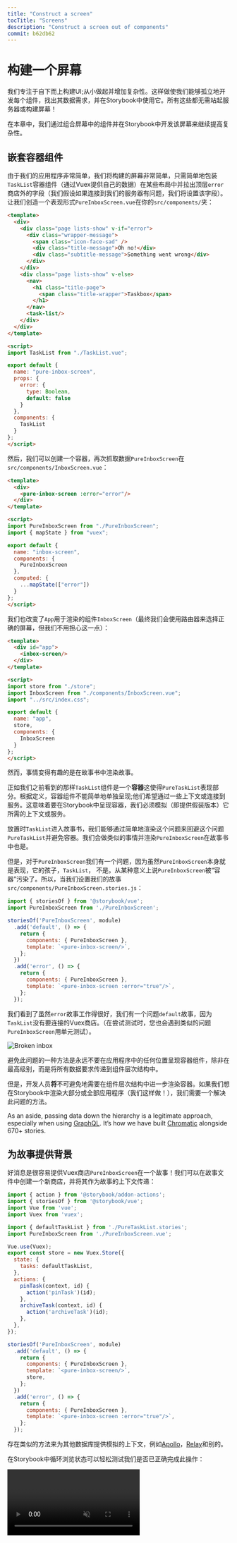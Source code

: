 ```yaml
---
title: "Construct a screen"
tocTitle: "Screens"
description: "Construct a screen out of components"
commit: b62db62
---
```


# 构建一个屏幕

我们专注于自下而上构建UI;从小做起并增加复杂性。这样做使我们能够孤立地开发每个组件，找出其数据需求，并在Storybook中使用它。所有这些都无需站起服务器或构建屏幕！

在本章中，我们通过组合屏幕中的组件并在Storybook中开发该屏幕来继续提高复杂性。

## 嵌套容器组件

由于我们的应用程序非常简单，我们将构建的屏幕非常简单，只需简单地包装`TaskList`容器组件（通过Vuex提供自己的数据）在某些布局中并拉出顶层`error`商店外的字段（我们假设如果连接到我们的服务器有问题，我们将设置该字段）。让我们创造一个表现形式`PureInboxScreen.vue`在你的`src/components/`夹：

```html
<template>
  <div>
    <div class="page lists-show" v-if="error">
      <div class="wrapper-message">
        <span class="icon-face-sad" />
        <div class="title-message">Oh no!</div>
        <div class="subtitle-message">Something went wrong</div>
      </div>
    </div>
    <div class="page lists-show" v-else>
      <nav>
        <h1 class="title-page">
          <span class="title-wrapper">Taskbox</span>
        </h1>
      </nav>
      <task-list/>
    </div>
  </div>
</template>

<script>
import TaskList from "./TaskList.vue";

export default {
  name: "pure-inbox-screen",
  props: {
    error: {
      type: Boolean,
      default: false
    }
  },
  components: {
    TaskList
  }
};
</script>
```

然后，我们可以创建一个容器，再次抓取数据`PureInboxScreen`在`src/components/InboxScreen.vue`：

```html
<template>
  <div>
    <pure-inbox-screen :error="error"/>
  </div>
</template>

<script>
import PureInboxScreen from "./PureInboxScreen";
import { mapState } from "vuex";

export default {
  name: "inbox-screen",
  components: {
    PureInboxScreen
  },
  computed: {
    ...mapState(["error"])
  }
};
</script>
```

我们也改变了`App`用于渲染的组件`InboxScreen`（最终我们会使用路由器来选择正确的屏幕，但我们不用担心这一点）：

```html
<template>
  <div id="app">
    <inbox-screen/>
  </div>
</template>

<script>
import store from "./store";
import InboxScreen from "./components/InboxScreen.vue";
import "../src/index.css";

export default {
  name: "app",
  store,
  components: {
    InboxScreen
  }
};
</script>
```

然而，事情变得有趣的是在故事书中渲染故事。

正如我们之前看到的那样`TaskList`组件是一个**容器**这使得`PureTaskList`表现部分。根据定义，容器组件不能简单地单独呈现;他们希望通过一些上下文或连接到服务。这意味着要在Storybook中呈现容器，我们必须模拟（即提供假装版本）它所需的上下文或服务。

放置时`TaskList`进入故事书，我们能够通过简单地渲染这个问题来回避这个问题`PureTaskList`并避免容器。我们会做类似的事情并渲染`PureInboxScreen`在故事书中也是。

但是，对于`PureInboxScreen`我们有一个问题，因为虽然`PureInboxScreen`本身就是表现，它的孩子，`TaskList`， 不是。从某种意义上说`PureInboxScreen`被“容器”污染了。所以，当我们设置我们的故事`src/components/PureInboxScreen.stories.js`：

```javascript
import { storiesOf } from '@storybook/vue';
import PureInboxScreen from './PureInboxScreen';

storiesOf('PureInboxScreen', module)
  .add('default', () => {
    return {
      components: { PureInboxScreen },
      template: `<pure-inbox-screen/>`,
    };
  })
  .add('error', () => {
    return {
      components: { PureInboxScreen },
      template: `<pure-inbox-screen :error="true"/>`,
    };
  });
```

我们看到了虽然`error`故事工作得很好，我们有一个问题`default`故事，因为`TaskList`没有要连接的Vuex商店。（在尝试测试时，您也会遇到类似的问题`PureInboxScreen`用单元测试）。

![Broken inbox](/broken-inboxscreen-vue.png)

避免此问题的一种方法是永远不要在应用程序中的任何位置呈现容器组件，除非在最高级别，而是将所有数据要求传递到组件层次结构中。

但是，开发人员**将**不可避免地需要在组件层次结构中进一步渲染容器。如果我们想在Storybook中渲染大部分或全部应用程序（我们这样做！），我们需要一个解决此问题的方法。

<div class="aside">
As an aside, passing data down the hierarchy is a legitimate approach, especially when using <a href="http://graphql.org/">GraphQL</a>. It’s how we have built <a href="https://www.chromaticqa.com">Chromatic</a> alongside 670+ stories.
</div>

## 为故事提供背景

好消息是很容易提供Vuex商店`PureInboxScreen`在一个故事！我们可以在故事文件中创建一个新商店，并将其作为故事的上下文传递：

```javascript
import { action } from '@storybook/addon-actions';
import { storiesOf } from '@storybook/vue';
import Vue from 'vue';
import Vuex from 'vuex';

import { defaultTaskList } from './PureTaskList.stories';
import PureInboxScreen from './PureInboxScreen.vue';

Vue.use(Vuex);
export const store = new Vuex.Store({
  state: {
    tasks: defaultTaskList,
  },
  actions: {
    pinTask(context, id) {
      action('pinTask')(id);
    },
    archiveTask(context, id) {
      action('archiveTask')(id);
    },
  },
});

storiesOf('PureInboxScreen', module)
  .add('default', () => {
    return {
      components: { PureInboxScreen },
      template: `<pure-inbox-screen/>`,
      store,
    };
  })
  .add('error', () => {
    return {
      components: { PureInboxScreen },
      template: `<pure-inbox-screen :error="true"/>`,
    };
  });
```

存在类似的方法来为其他数据库提供模拟的上下文，例如[Apollo](https://www.npmjs.com/package/apollo-storybook-decorator)，[Relay](https://github.com/orta/react-storybooks-relay-container)和别的。

在Storybook中循环浏览状态可以轻松测试我们是否已正确完成此操作：

<video autoPlay muted playsInline loop >

  <source
    src="/finished-inboxscreen-states.mp4"
    type="video/mp4"
  />
</video>

## 组件驱动开发

我们从底部开始`Task`，然后进展到`TaskList`，现在我们在这里使用全屏UI。我们的`InboxScreen`容纳嵌套的容器组件并包括随附的故事。

<video autoPlay muted playsInline loop style="width:480px; height:auto; margin: 0 auto;">
  <source
    src="/component-driven-development-optimized.mp4"
    type="video/mp4"
  />
</video>

[**Component-Driven Development**](https://blog.hichroma.com/component-driven-development-ce1109d56c8e)允许您在向上移动组件层次结构时逐渐扩展复杂性。其中的好处包括更集中的开发过程以及所有可能的UI排列的覆盖范围。简而言之，CDD可以帮助您构建更高质量和更复杂的用户界面。

我们还没有完成 - 在构建UI时，工作不会结束。我们还需要确保它随着时间的推移保持持久。
